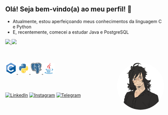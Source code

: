 
<html lang="pt-BR">
    <body>
        <div style="display: inline_block">
            <h2>Olá! Seja bem-vindo(a) ao meu perfil! 👋</h2>
            <ul>
                <li>Atualmente, estou aperfeiçoando meus conhecimentos da linguagem C e Python</li>
                <li>E, recentemente, comecei a estudar Java e PostgreSQL</li>
            </ul>
        </div>
        <div style="display: inline_block">
            <a href="https://github.com/franklin-albuquerque">
            <img height="180em" src="https://github-readme-stats.vercel.app/api?username=franklin-albuquerque&show_icons=true&theme=github_dark&count_private=true&locale=pt-BR">
            <img height="180em" src="https://github-readme-stats.vercel.app/api/top-langs/?username=franklin-albuquerque&layout=compact&theme=github_dark&locale=pt-BR">
            <h1></h1><br>
            <img alt="Linguagem C" height="36" src="https://raw.githubusercontent.com/devicons/devicon/master/icons/c/c-original.svg">
            <img alt="Python" height="36" src="https://raw.githubusercontent.com/devicons/devicon/master/icons/python/python-original.svg">
            <img alt="PostgreSQL" height="36" src="https://raw.githubusercontent.com/devicons/devicon/master/icons/postgresql/postgresql-original.svg">
            <img alt="Java" height="36" src="https://raw.githubusercontent.com/devicons/devicon/master/icons/java/java-original.svg">
            <img align="right" alt="Perfil" height="150" style="border-radius: 50%" src="https://raw.githubusercontent.com/franklin-albuquerque/franklin-albuquerque/main/imagens/perfil.png">
            <h1></h1><br>
            <a href="https://linkedin.com/in/franklin-albuquerque"><img alt="LinkedIn" height="30" src="https://img.shields.io/badge/-LinkedIn-%230077B5?style=for-the-badge&logo=linkedin&logoColor=white" target="_blank"></a>
            <a href="https://instagram.com/franklin_albuquerque.py"><img alt="Instagram" height="30" src="https://img.shields.io/badge/-Instagram-%23E4405F?style=for-the-badge&logo=instagram&logoColor=white" target="_blank"></a>
            <a href="https://t.me/FranklinAlbuquerque"><img alt="Telegram" height="30" src="https://img.shields.io/badge/Telegram-2CA5E0?style=for-the-badge&logo=telegram&logoColor=white" target="_blank"></a>
            <h1></h1>
        </div>
    </body>
</html>
